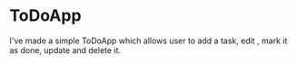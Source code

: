 # ToDoApp
I've made a simple ToDoApp which allows user to add a task, edit , mark it as done, update and delete it. 
